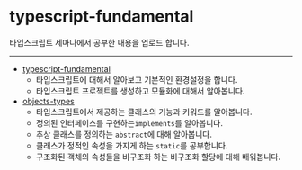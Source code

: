# typescript-fundamental

타입스크립트 세마나에서 공부한 내용을 업로드 합니다.

---
- [typescript-fundamental](https://jinuk.notion.site/TypeScript-0dcfa061d4904b409e36b6c63fd0987e)
  - 타입스크립트에 대해서 알아보고 기본적인 환경설정을 합니다.
  - 타입스크립트 프로젝트를 생성하고 모듈화에 대해서 알아봅니다.
- [objects-types](https://jinuk.notion.site/objects-types-0a8b45adddb4411eb270513e518727ca)
  - 타입스크립트에서 제공하는 클래스의 기능과 키워드를 알아봅니다.
  - 정의된 인터페이스를 구현하는`implements`를 알아봅니다.
  - 추상 클래스를 정의하는 `abstract`에 대해 알아봅니다.
  - 클래스가 정적인 속성을 가지게 하는 `static`를 공부합니다.
  - 구조화된 객체의 속성들을 비구조화 하는 비구조화 할당에 대해 배워봅니다.